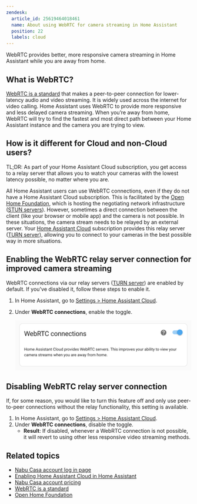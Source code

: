 ```yaml
---
zendesk:
  article_id: 25619464018461
  name: About using WebRTC for camera streaming in Home Assistant
  position: 22
  labels: cloud
---
```


WebRTC provides better, more responsive camera streaming in Home Assistant while you are away from home.

## What is WebRTC?

[WebRTC is a standard](https://webrtc.org/) that makes a peer-to-peer connection for lower-latency audio and video streaming. It is widely used across the internet for video calling. Home Assistant uses WebRTC to provide more responsive and less delayed camera streaming. When you’re away from home, WebRTC will try to find the fastest and most direct path between your Home Assistant instance and the camera you are trying to view.

## How is it different for Cloud and non-Cloud users?

TL;DR: As part of your Home Assistant Cloud subscription, you get access to a relay server that allows you to watch your cameras with the lowest latency possible, no matter where you are.

All Home Assistant users can use WebRTC connections, even if they do not have a Home Assistant Cloud subscription. This is facilitated by the [Open Home Foundation](https://www.openhomefoundation.org/), which is hosting the negotiating network infrastructure ([STUN servers](https://en.wikipedia.org/wiki/STUN)). However, sometimes a direct connection between the client (like your browser or mobile app) and the camera is not possible. In these situations, the camera stream needs to be relayed by an external server. Your [Home Assistant Cloud](https://www.home-assistant.io/cloud/) subscription provides this relay server ([TURN server](https://en.wikipedia.org/wiki/Traversal_Using_Relays_around_NAT)), allowing you to connect to your cameras in the best possible way in more situations.

## Enabling the WebRTC relay server connection for improved camera streaming

WebRTC connections via our relay servers ([TURN server](https://en.wikipedia.org/wiki/Traversal_Using_Relays_around_NAT)) are enabled by default. If you've disabled it, follow these steps to enable it.

1. In Home Assistant, go to [Settings > Home Assistant Cloud](https://my.home-assistant.io/redirect/cloud/).
2. Under **WebRTC connections**, enable the toggle.

   <img src="/static/img/cloud/relay-toggle.png" alt="WebRTC toggle inside of Home Assistant">

## Disabling WebRTC relay server connection

 If, for some reason, you would like to turn this feature off and only use peer-to-peer connections without the relay functionality, this setting is available.

1. In Home Assistant, go to [Settings > Home Assistant Cloud](https://my.home-assistant.io/redirect/cloud/).
2. Under **WebRTC connections**, disable the toggle.
   - **Result**: If disabled, whenever a WebRTC connection is not possible, it will revert to using other less responsive video streaming methods.

## Related topics

- [Nabu Casa account log in page](https://account.nabucasa.com/)
- [Enabling Home Assistant Cloud in Home Assistant](/hc/en-us/articles/25649130769949)
- [Nabu Casa account pricing](https://www.nabucasa.com/pricing/)
- [WebRTC is a standard](https://webrtc.org/)
- [Open Home Foundation](https://www.openhomefoundation.org/)